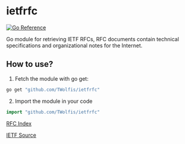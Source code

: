 # ietfrfc
[![Go Reference](https://pkg.go.dev/badge/github.com/TWolfis/ietfRfc@v1.0.1.svg)](https://pkg.go.dev/github.com/TWolfis/ietfrfc)

Go module for retrieving IETF RFCs, RFC documents contain technical specifications and organizational notes for the Internet.

## How to use?
1. Fetch the module with go get: 
```sh
go get "github.com/TWolfis/ietfrfc"   
 ```
2. Import the module in your code
```go
import "github.com/TWolfis/ietfrfc"
```

[RFC Index](https://www.rfc-editor.org/rfc-index.html)

[IETF Source](https://www.ietf.org/standards/rfcs/)
